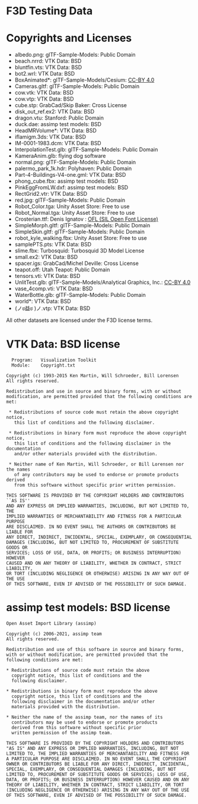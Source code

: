 # F3D Testing Data

# Copyrights and Licenses

- albedo.png: glTF-Sample-Models: Public Domain
- beach.nrrd: VTK Data: BSD
- bluntfin.vts: VTK Data: BSD
- bot2.wrl: VTK Data: BSD
- BoxAnimated*: glTF-Sample-Models/Cesium: [CC-BY 4.0](https://creativecommons.org/licenses/by/4.0/)
- Cameras.gltf: glTF-Sample-Models: Public Domain
- cow.vtk: VTK Data: BSD
- cow.vtp: VTK Data: BSD
- cube.stp: GrabCad/Skip Baker: Cross License
- disk_out_ref.ex2: VTK Data: BSD
- dragon.vtu: Stanford: Public Domain
- duck.dae: assimp test models: BSD
- HeadMRVolume*: VTK Data: BSD
- iflamigm.3ds: VTK Data: BSD
- IM-0001-1983.dcm: VTK Data: BSD
- InterpolationTest.glb: glTF-Sample-Models: Public Domain
- KameraAnim.glb: flying dog software
- normal.png: glTF-Sample-Models: Public Domain
- palermo_park_1k.hdr: Polyhaven: Public Domain
- Part-4-Buildings-V4-one.gml: VTK Data: BSD
- phong_cube.fbx: assimp test models: BSD
- PinkEggFromLW.dxf: assimp test models: BSD
- RectGrid2.vtr: VTK Data: BSD
- red.jpg: glTF-Sample-Models: Public Domain
- Robot_Color.tga: Unity Asset Store: Free to use
- Robot_Normal.tga: Unity Asset Store: Free to use
- Crosterian.ttf: Denis Ignatov : [OFL (SIL Open Font License)](https://scripts.sil.org/cms/scripts/page.php?site_id=nrsi&id=OFL)
- SimpleMorph.gltf: glTF-Sample-Models: Public Domain
- SimpleSkin.gltf: glTF-Sample-Models: Public Domain
- robot_kyle_walking.fbx: Unity Asset Store: Free to use
- samplePTS.pts: VTK Data: BSD
- slime.fbx: Turbosquid: Turbosquid 3D Model License
- small.ex2: VTK Data: BSD
- spacer.igs: GrabCad/Michel Deville: Cross License
- teapot.off: Utah Teapot: Public Domain
- tensors.vti: VTK Data: BSD
- UnlitTest.glb: glTF-Sample-Models/Analytical Graphics, Inc.: [CC-BY 4.0](https://creativecommons.org/licenses/by/4.0/)
- vase_4comp.vti: VTK Data: BSD
- WaterBottle.glb: glTF-Sample-Models: Public Domain
- world*: VTK Data: BSD
- (ノಠ益ಠ )ノ.vtp: VTK Data: BSD

All other datasets are licensed under the F3D license terms.

# VTK Data: BSD license

```
  Program:   Visualization Toolkit
  Module:    Copyright.txt

Copyright (c) 1993-2015 Ken Martin, Will Schroeder, Bill Lorensen
All rights reserved.

Redistribution and use in source and binary forms, with or without
modification, are permitted provided that the following conditions are met:

 * Redistributions of source code must retain the above copyright notice,
   this list of conditions and the following disclaimer.

 * Redistributions in binary form must reproduce the above copyright notice,
   this list of conditions and the following disclaimer in the documentation
   and/or other materials provided with the distribution.

 * Neither name of Ken Martin, Will Schroeder, or Bill Lorensen nor the names
   of any contributors may be used to endorse or promote products derived
   from this software without specific prior written permission.

THIS SOFTWARE IS PROVIDED BY THE COPYRIGHT HOLDERS AND CONTRIBUTORS ``AS IS''
AND ANY EXPRESS OR IMPLIED WARRANTIES, INCLUDING, BUT NOT LIMITED TO, THE
IMPLIED WARRANTIES OF MERCHANTABILITY AND FITNESS FOR A PARTICULAR PURPOSE
ARE DISCLAIMED. IN NO EVENT SHALL THE AUTHORS OR CONTRIBUTORS BE LIABLE FOR
ANY DIRECT, INDIRECT, INCIDENTAL, SPECIAL, EXEMPLARY, OR CONSEQUENTIAL
DAMAGES (INCLUDING, BUT NOT LIMITED TO, PROCUREMENT OF SUBSTITUTE GOODS OR
SERVICES; LOSS OF USE, DATA, OR PROFITS; OR BUSINESS INTERRUPTION) HOWEVER
CAUSED AND ON ANY THEORY OF LIABILITY, WHETHER IN CONTRACT, STRICT LIABILITY,
OR TORT (INCLUDING NEGLIGENCE OR OTHERWISE) ARISING IN ANY WAY OUT OF THE USE
OF THIS SOFTWARE, EVEN IF ADVISED OF THE POSSIBILITY OF SUCH DAMAGE.
```

# assimp test models: BSD license

```
Open Asset Import Library (assimp)

Copyright (c) 2006-2021, assimp team
All rights reserved.

Redistribution and use of this software in source and binary forms,
with or without modification, are permitted provided that the
following conditions are met:

* Redistributions of source code must retain the above
  copyright notice, this list of conditions and the
  following disclaimer.

* Redistributions in binary form must reproduce the above
  copyright notice, this list of conditions and the
  following disclaimer in the documentation and/or other
  materials provided with the distribution.

* Neither the name of the assimp team, nor the names of its
  contributors may be used to endorse or promote products
  derived from this software without specific prior
  written permission of the assimp team.

THIS SOFTWARE IS PROVIDED BY THE COPYRIGHT HOLDERS AND CONTRIBUTORS
"AS IS" AND ANY EXPRESS OR IMPLIED WARRANTIES, INCLUDING, BUT NOT
LIMITED TO, THE IMPLIED WARRANTIES OF MERCHANTABILITY AND FITNESS FOR
A PARTICULAR PURPOSE ARE DISCLAIMED. IN NO EVENT SHALL THE COPYRIGHT
OWNER OR CONTRIBUTORS BE LIABLE FOR ANY DIRECT, INDIRECT, INCIDENTAL,
SPECIAL, EXEMPLARY, OR CONSEQUENTIAL DAMAGES (INCLUDING, BUT NOT
LIMITED TO, PROCUREMENT OF SUBSTITUTE GOODS OR SERVICES; LOSS OF USE,
DATA, OR PROFITS; OR BUSINESS INTERRUPTION) HOWEVER CAUSED AND ON ANY
THEORY OF LIABILITY, WHETHER IN CONTRACT, STRICT LIABILITY, OR TORT
(INCLUDING NEGLIGENCE OR OTHERWISE) ARISING IN ANY WAY OUT OF THE USE
OF THIS SOFTWARE, EVEN IF ADVISED OF THE POSSIBILITY OF SUCH DAMAGE.
```
